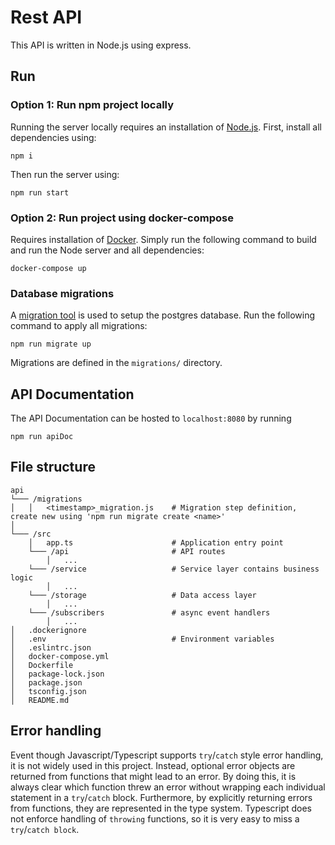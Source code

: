 # Rest API
This API is written in Node.js using express.

## Run
### Option 1: Run npm project locally
Running the server locally requires an installation of [Node.js](https://nodejs.dev/en/). 
First, install all dependencies using:
```shell
npm i
```

Then run the server using:
```
npm run start
```

### Option 2: Run project using docker-compose
Requires installation of [Docker](https://docs.docker.com/). 
Simply run the following command to build and run the Node server and all dependencies:
```shell
docker-compose up
```

### Database migrations
A [migration tool](https://salsita.github.io/node-pg-migrate/#/) is used to setup the postgres database.
Run the following command to apply all migrations:
```shell
npm run migrate up
```
Migrations are defined in the `migrations/` directory.

## API Documentation
The API Documentation can be hosted to `localhost:8080` by running 
```shell
npm run apiDoc
```

## File structure
```
api
└─── /migrations
│   │   <timestamp>_migration.js    # Migration step definition, create new using 'npm run migrate create <name>'
│   
└─── /src
    │   app.ts                      # Application entry point
    └─── /api                       # API routes
        │   ...
    └─── /service                   # Service layer contains business logic
        │   ...
    └─── /storage                   # Data access layer
        │   ...
    └─── /subscribers               # async event handlers
        │   ...
│   .dockerignore
│   .env                            # Environment variables
│   .eslintrc.json
│   docker-compose.yml
│   Dockerfile
│   package-lock.json
│   package.json
│   tsconfig.json
│   README.md
```

## Error handling
Event though Javascript/Typescript supports `try`/`catch` style error handling, it is not widely used in this project. Instead, optional error objects are returned from functions that might lead to an error. 
By doing this, it is always clear which function threw an error without wrapping each individual statement in a `try`/`catch` block. Furthermore, by explicitly returning errors from functions, they are represented in the type system. 
Typescript does not enforce handling of `throwing` functions, so it is very easy to miss a `try`/`catch block`.